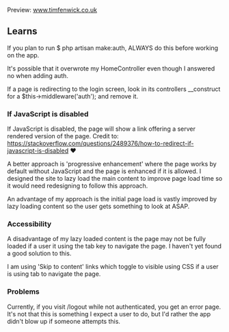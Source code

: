 Preview: www.timfenwick.co.uk

## Learns
If you plan to run $ php artisan make:auth, ALWAYS do this before working on the app.

It's possible that it overwrote my HomeController even though I answered no when adding auth.

If a page is redirecting to the login screen, look in its controllers __construct for a  $this->middleware('auth'); and remove it.
    
### If JavaScript is disabled
If JavaScript is disabled, the page will show a link offering a server rendered version of the page.
Credit to: https://stackoverflow.com/questions/2489376/how-to-redirect-if-javascript-is-disabled :heart:

A better approach is 'progressive enhancement' where the page works by default without JavaScript and the page is enhanced if it is allowed. I designed the site to lazy load the main content to improve page load time so it would need redesigning to follow this approach.

An advantage of my approach is the initial page load is vastly improved by lazy loading content so the user gets something to look at ASAP.

### Accessibility
A disadvantage of my lazy loaded content is the page may not be fully loaded if a user it using the tab key to navigate the page. I haven't yet found a good solution to this.

I am using 'Skip to content' links which toggle to visible using CSS if a user is using tab to navigate the page.

### Problems
Currently, if you visit /logout while not authenticated, you get an error page.
It's not that this is something I expect a user to do, but I'd rather the app didn't blow up if someone attempts this.
